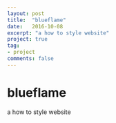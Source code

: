 ```yaml
---
layout: post
title:  "blueflame"
date:   2016-10-08
excerpt: "a how to style website"
project: true
tag:
- project
comments: false
---
```

# blueflame
a how to style website
